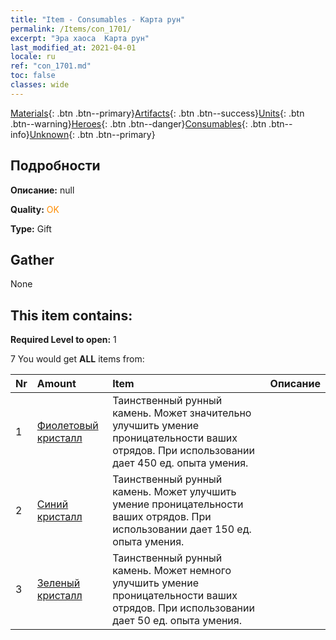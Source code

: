 ```yaml
---
title: "Item - Consumables - Карта рун"
permalink: /Items/con_1701/
excerpt: "Эра хаоса  Карта рун"
last_modified_at: 2021-04-01
locale: ru
ref: "con_1701.md"
toc: false
classes: wide
---
```

 [Materials](/ru/Items/){: .btn .btn--primary}[Artifacts](/ru/Items/Artifacts/){: .btn .btn--success}[Units](/ru/Items/Units/){: .btn .btn--warning}[Heroes](/ru/Items/Heroes/){: .btn .btn--danger}[Consumables](/ru/Items/Consumables/){: .btn .btn--info}[Unknown](/ru/Items/Unknown/){: .btn .btn--primary}

## Подробности
 **Описание:** null

 **Quality:** <span style="color: #FF8C00">OK</span>

 **Type:** Gift

## Gather

  None

## This item contains:

 **Required Level to open:** 1

 7 You would get **ALL** items  from:

  | Nr | Amount |     Item    | Описание |
  |:---|:-------|:------------|:-----------:|
  | 1 | [Фиолетовый кристалл](/ru/Items/con_720/) | Таинственный рунный камень. Может значительно улучшить умение проницательности ваших отрядов. При использовании дает 450 ед. опыта умения. | 
  | 2 | [Синий кристалл](/ru/Items/con_716/) | Таинственный рунный камень. Может улучшить умение проницательности ваших отрядов. При использовании дает 150 ед. опыта умения. | 
  | 3 | [Зеленый кристалл](/ru/Items/con_711/) | Таинственный рунный камень. Может немного улучшить умение проницательности ваших отрядов. При использовании дает 50 ед. опыта умения. | 
